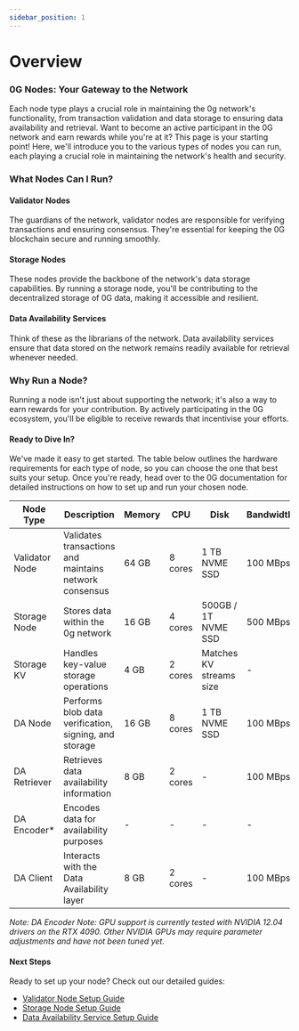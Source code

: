 ```yaml
---
sidebar_position: 1
---
```


# Overview

### 0G Nodes: Your Gateway to the Network
Each node type plays a crucial role in maintaining the 0g network's functionality, from transaction validation and data storage to ensuring data availability and retrieval. Want to become an active participant in the 0G network and earn rewards while you're at it? This page is your starting point! Here, we'll introduce you to the various types of nodes you can run, each playing a crucial role in maintaining the network's health and security.

### What Nodes Can I Run?

#### Validator Nodes
The guardians of the network, validator nodes are responsible for verifying transactions and ensuring consensus. They're essential for keeping the 0G blockchain secure and running smoothly.

#### Storage Nodes
These nodes provide the backbone of the network's data storage capabilities. By running a storage node, you'll be contributing to the decentralized storage of 0G data, making it accessible and resilient.

#### Data Availability Services
Think of these as the librarians of the network. Data availability services ensure that data stored on the network remains readily available for retrieval whenever needed.

### Why Run a Node?

Running a node isn't just about supporting the network; it's also a way to earn rewards for your contribution. By actively participating in the 0G ecosystem, you'll be eligible to receive rewards that incentivise your efforts.

#### Ready to Dive In?

We've made it easy to get started. The table below outlines the hardware requirements for each type of node, so you can choose the one that best suits your setup. Once you're ready, head over to the 0G documentation for detailed instructions on how to set up and run your chosen node.

| Node Type | Description | Memory | CPU | Disk | Bandwidth |
|-----------|-------------|--------|-----|------|-----------|
| Validator Node | Validates transactions and maintains network consensus | 64 GB | 8 cores | 1 TB NVME SSD | 100 MBps |
| Storage Node | Stores data within the 0g network | 16 GB | 4 cores | 500GB / 1T NVME SSD | 500 MBps |
| Storage KV | Handles key-value storage operations | 4 GB | 2 cores | Matches KV streams size | - |
| DA Node | Performs blob data verification, signing, and storage | 16 GB | 8 cores | 1 TB NVME SSD | 100 MBps |
| DA Retriever | Retrieves data availability information | 8 GB | 2 cores | - | 100 MBps |
| DA Encoder* | Encodes data for availability purposes | - | - | - | - |
| DA Client | Interacts with the Data Availability layer | 8 GB | 2 cores | - | 100 MBps |

*Note: DA Encoder Note: GPU support is currently tested with NVIDIA 12.04 drivers on the RTX 4090. Other NVIDIA GPUs may require parameter adjustments and have not been tuned yet.*

#### Next Steps
Ready to set up your node? Check out our detailed guides:

- [Validator Node Setup Guide](#)
- [Storage Node Setup Guide](#)
- [Data Availability Service Setup Guide](#)
